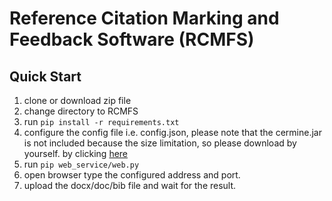 # Reference Citation Marking and Feedback Software (RCMFS)

## Quick Start
1. clone or download zip file
2. change directory to RCMFS
3. run `pip install -r requirements.txt`
4. configure the config file i.e. config.json, please note that the cermine.jar is not included because the size limitation, so please download by yourself. by clicking [here](https://maven.ceon.pl/artifactory/kdd-releases/pl/edu/icm/cermine/cermine-impl/1.13/cermine-impl-1.13-jar-with-dependencies.jar)
5. run `pip web_service/web.py`
6. open browser type the configured address and port.
7. upload the docx/doc/bib file and wait for the result.